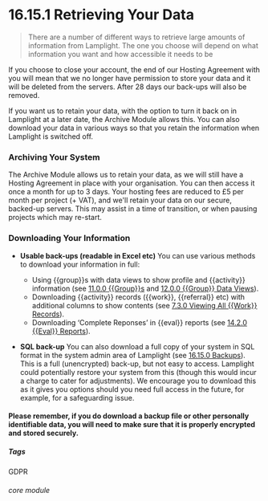 # 16.15.1 Retrieving Your Data

> There are a number of different ways to retrieve large amounts of information from Lamplight. The one you choose will depend on what information you want and how accessible it needs to be



If you choose to close your account, the end of our Hosting Agreement with you will mean that we no longer have permission to store your data and it will be deleted from the servers. After 28 days our back-ups will also be removed.  

If you want us to retain your data, with the option to turn it back on in Lamplight at a later date, the Archive Module allows this. 
You can also download your data in various ways so that you retain the information when Lamplight is switched off. 

### Archiving Your System
The Archive Module allows us to retain your data, as we will still have a Hosting Agreement in place with your organisation. You can then access it once a month for up to 3 days. Your hosting fees are reduced to £5 per month per project (+ VAT), and we'll retain your data on our secure, backed-up servers. This may assist in a time of transition, or when pausing projects which may re-start.

### Downloading Your Information
- **Usable back-ups (readable in Excel etc)**
   You can use various methods to download your information in full:
   - Using {{group}}s with data views to show profile and {{activity}} information (see [11.0.0 {{Group}}s](/help/index/p/11.0.0) and [12.0.0 {{Group}} Data Views](/help/index/p/12.0.0)).
   - Downloading {{activity}} records ({{work}}, {{referral}} etc) with additional columns to show contents (see [7.3.0 Viewing All {{Work}} Records](/help/index/p/7.3.0)).
   - Downloading ‘Complete Reponses’ in {{eval}} reports (see [14.2.0 {{Eval}} Reports](/help/index/p/14.2.0)).
   
- **SQL back-up**
   You can also download a full copy of your system in SQL format in the system admin area of Lamplight (see [16.15.0 Backups](/help/index/p/16.15.0)). This is a full (unencrypted) back-up, but not easy to access. Lamplight could potentially restore your system from this (though this would incur a charge to cater for adjustments). We encourage you to download this as it gives you options should you need full access in the future, for example, for a safeguarding issue. 

#### Please remember, if you do download a backup file or other personally identifiable data, you will need to make sure that it is properly encrypted and stored securely. 


##### Tags
GDPR

###### core module


